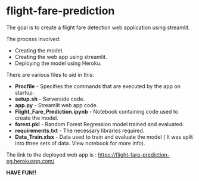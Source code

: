 # flight-fare-prediction

The goal is to create a flight fare detection web application using streamlit.

The process involved:
* Creating the model.
* Creating the web app using streamlit.
* Deploying the model using Heroku.

There are various files to aid in this:
* **Procfile** - Specifies the commands that are executed by the app on startup.
* **setup.sh** - Serverside code.
* **app.py** - Streamlit web app code.
* **Flight_Fare_Prediction.ipynb** - Notebook containing code used to create the model.
* **forest.pkl** - Random Forest Regression model trained and evaluated.
* **requirements.txt** - The necessary libraries required.
* **Data_Train.xlsx** - Data used to train and evaluate the model ( It was split into three sets of data. View notebook for more info).


The link to the deployed web app is : https://flight-fare-prediction-eg.herokuapp.com/

**HAVE FUN!!**
